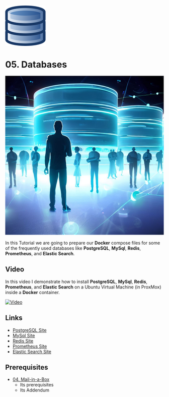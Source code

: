 ![NPM Logo](_assets/images/database.png)
# 05. Databases

![DB Banner](_assets/images/db_banner.png)

In this Tutorial we are going to prepare our **Docker** compose files for some of the frequently used databases like **PostgreSQL**, **MySql**, **Redis**, **Prometheus**, and **Elastic Search**.

## Video

In this video I demonstrate how to install **PostgreSQL**, **MySql**, **Redis**, **Prometheus**, and **Elastic Search** on a Ubuntu Virtual Machine (in ProxMox) inside a **Docker** container.

[![Video](_assets/images/db-video.png)](https://youtu.be/XXXXXXXXXXXXXXXXXXXXXXX)

## Links

- [PostgreSQL Site](https://www.postgresql.org)
- [MySql Site](https://www.mysql.com/)
- [Redis Site](https://redis.com/)
- [Prometheus Site](https://prometheus.io/)
- [Elastic Search Site](https://www.elastic.co/)

## Prerequisites

- [04. Mail-in-a-Box](../04_mail_in_a_box/README.md)
  - Its prerequisites
  - Its Addendum

